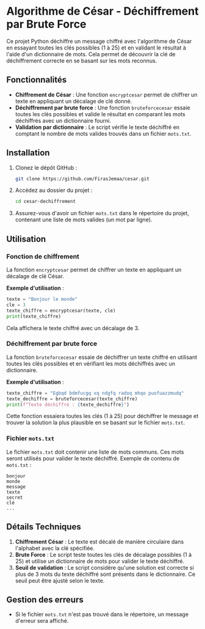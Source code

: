 
# Algorithme de César - Déchiffrement par Brute Force

Ce projet Python déchiffre un message chiffré avec l'algorithme de César en essayant toutes les clés possibles (1 à 25) et en validant le résultat à l'aide d'un dictionnaire de mots. Cela permet de découvrir la clé de déchiffrement correcte en se basant sur les mots reconnus.

## Fonctionnalités

- **Chiffrement de César** : Une fonction `encryptcesar` permet de chiffrer un texte en appliquant un décalage de clé donné.
- **Déchiffrement par brute force** : Une fonction `bruteforcecesar` essaie toutes les clés possibles et valide le résultat en comparant les mots déchiffrés avec un dictionnaire fourni.
- **Validation par dictionnaire** : Le script vérifie le texte déchiffré en comptant le nombre de mots valides trouvés dans un fichier `mots.txt`.

## Installation

1. Clonez le dépôt GitHub :

   ```bash
   git clone https://github.com/FirasJemaa/cesar.git
   ```

2. Accédez au dossier du projet :

   ```bash
   cd cesar-dechiffrement
   ```

3. Assurez-vous d'avoir un fichier `mots.txt` dans le répertoire du projet, contenant une liste de mots valides (un mot par ligne).

## Utilisation

### Fonction de chiffrement

La fonction `encryptcesar` permet de chiffrer un texte en appliquant un décalage de clé César. 

**Exemple d'utilisation** :

```python
texte = "Bonjour le monde"
cle = 3
texte_chiffre = encryptcesar(texte, cle)
print(texte_chiffre)
```

Cela affichera le texte chiffré avec un décalage de 3.

### Déchiffrement par brute force

La fonction `bruteforcecesar` essaie de déchiffrer un texte chiffré en utilisant toutes les clés possibles et en vérifiant les mots déchiffrés avec un dictionnaire.

**Exemple d'utilisation** :

```python
texte_chiffre = "Egbqd bdmfucgq xq ndgfq radoq mhqo puofuazzmudq"
texte_dechiffre = bruteforcecesar(texte_chiffre)
print(f"Texte déchiffré : {texte_dechiffre}")
```

Cette fonction essaiera toutes les clés (1 à 25) pour déchiffrer le message et trouver la solution la plus plausible en se basant sur le fichier `mots.txt`.

### Fichier `mots.txt`

Le fichier `mots.txt` doit contenir une liste de mots communs. Ces mots seront utilisés pour valider le texte déchiffré. Exemple de contenu de `mots.txt` :

```
bonjour
monde
message
texte
secret
clé
...
```

## Détails Techniques

1. **Chiffrement César** : Le texte est décalé de manière circulaire dans l'alphabet avec la clé spécifiée.
2. **Brute Force** : Le script teste toutes les clés de décalage possibles (1 à 25) et utilise un dictionnaire de mots pour valider le texte déchiffré.
3. **Seuil de validation** : Le script considère qu'une solution est correcte si plus de 3 mots du texte déchiffré sont présents dans le dictionnaire. Ce seuil peut être ajusté selon le texte.

## Gestion des erreurs

- Si le fichier `mots.txt` n'est pas trouvé dans le répertoire, un message d'erreur sera affiché.
